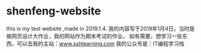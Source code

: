 # shenfeng-website
this is my test website ,made in 2019.1.4.
我的内容写于2019年1月4日，当时是做网页设计大作业，我的网站作为期末考试的作业。
如有需要，想学习一些东西，可以去我的主站：www.sshlearning.com
我的公众号是：IT编程学习栈
